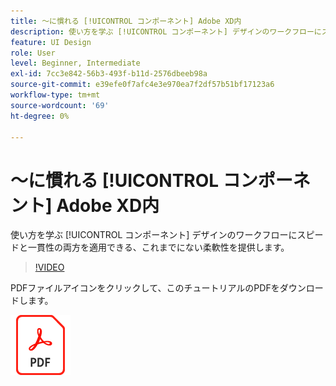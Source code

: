```yaml
---
title: ～に慣れる [!UICONTROL コンポーネント] Adobe XD内
description: 使い方を学ぶ [!UICONTROL コンポーネント] デザインのワークフローにスピードと一貫性の両方を適用できる、これまでにない柔軟性を提供します。
feature: UI Design
role: User
level: Beginner, Intermediate
exl-id: 7cc3e842-56b3-493f-b11d-2576dbeeb98a
source-git-commit: e39efe0f7afc4e3e970ea7f2df57b51bf17123a6
workflow-type: tm+mt
source-wordcount: '69'
ht-degree: 0%

---
```


# ～に慣れる [!UICONTROL コンポーネント] Adobe XD内

使い方を学ぶ [!UICONTROL コンポーネント] デザインのワークフローにスピードと一貫性の両方を適用できる、これまでにない柔軟性を提供します。

>[!VIDEO](https://video.tv.adobe.com/v/331003?hidetitle=true)

PDFファイルアイコンをクリックして、このチュートリアルのPDFをダウンロードします。

[![PDFファイルアイコン](../assets/acrobat_PDF_96.png)](../quick-reference/LetsXDSeeHowtoDesignPrototypeandHandofftoTeams.pdf)
